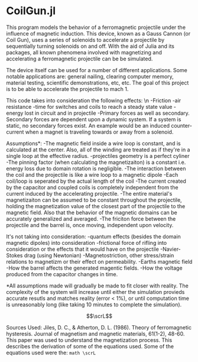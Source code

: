 # CoilGun.jl
This program models the behavior of a ferromagnetic projectile under the influence of magnetic induction. This device, known as a Gauss Cannon (or Coil Gun), uses a series of solenoids to accelerate a projectile by sequentially turning solenoids on and off. With the aid of Julia and its packages, all known phenomena involved with magnetizing and accelerating a ferromagnetic projectile can be be simulated.

The device itself can be used for a number of different applications. Some notable applications are: general nailing, clearing computer memory, material testing, scientific demonstrations, etc, etc. The goal of this project is to be able to accelerate the projectile to mach 1.


This code takes into consideration the following effects: \n
-Friction
-air resistance
-time for switches and coils to reach a steady state value
-energy lost in circuit and in projectile
-Primary forces as well as secondary. 
    Secondary forces are dependent upon a dynamic system. If a system is static, no secondary forces exist. An example would be an induced counter-current when a magnet is traveling towards or away from a solenoid.

Assumptions*:
-The magnetic field inside a wire loop is constant, and is calculated at the center. Also, all of the winding are treated as if they're in a single loop at the effective radius.
-projectiles geometry is a perfect cyliner
-The pinning factor (when calculating the magnetizaiton) is a constant i.e. energy loss due to domain rotation is negligible.
-The interaction between the coil and the projectile is like a wire loop to a magnetic dipole
-Each coil/loop is seperated by the actual length of the coil
-The current created by the capacitor and coupled coils is completely independent from the current induced by the accelerating projectile.
-The entire material's magnetizaiton can be assumed to be constant throughout the projectile, holding the magnetization value of the closest part of the projectile to the magnetic field. Also that the behavior of the magnetic domains can be accurately generalized and averaged.
-The friciton force between the projectile and the barrel is, once moving, independent upon velocity.

It's not taking into consideration:
-quantum effects (besides the domain magnetic dipoles) into consideration
-frictional force of rifling into consideration or the effects that it would have on the projectile
-Navier-Stokes drag (using Newtonian)
-Magnetostriction, other stress/strain relations to magnetizm or their effect on permeability.
-Earths magnetic field  
-How the barrel affects the generated magentic fields.
-How the voltage produced from the capacitor changes in time.
 

*All assumptions made will gradually be made to fit closer with reality. The complexity of the system will increase until either the simulation provieds accurate resutls and matches reality (error < 1%), or until computation time is unreasonably long (like taking 10 minutes to complete the simulation).


```math
\scrL
```

Sources Used:
Jiles, D. C., & Atherton, D. L. (1986). Theory of ferromagnetic hysteresis. Journal of magnetism and magnetic materials, 61(1-2), 48-60.
    This paper was used to understand the magnetization process. This describes the derivation of some of the equations used. Some of the equations used were the:
    ```math \scrL 
    ```